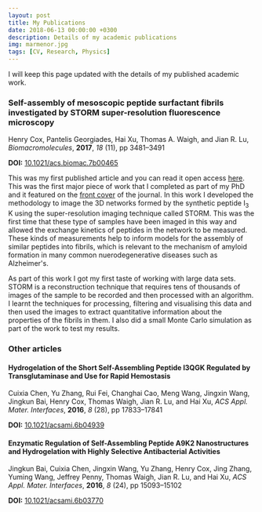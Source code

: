 ```yaml
---
layout: post
title: My Publications
date: 2018-06-13 00:00:00 +0300
description: Details of my academic publications
img: marmenor.jpg
tags: [CV, Research, Physics]
---
```


I will keep this page updated with the details of my published academic work.

### Self-assembly of mesoscopic peptide surfactant fibrils investigated by STORM super-resolution fluorescence microscopy
Henry Cox, Pantelis Georgiades, Hai Xu, Thomas A. Waigh, and Jian R. Lu, *Biomacromolecules*, **2017**, *18* (11), pp 3481–3491

**DOI:** [10.1021/acs.biomac.7b00465][STORM article]

This was my first published article and you can read it open access [here][STORM article]. This was the first major piece of work that I completed as part of my PhD and it featured on the [front cover][STORM cover] of the journal. In this work I developed the methodology to image the 3D networks formed by the synthetic peptide I<sub>3</sub> K using the super-resolution imaging technique called STORM. This was the first time that these type of samples have been imaged in this way and allowed the exchange kinetics of peptides in the network to be measured. These kinds of measurements help to inform models for the assembly of similar peptides into fibrils, which is relevant to the mechanism of amyloid formation in many common nuerodegenerative diseases such as Alzheimer's.

As part of this work I got my first taste of working with large data sets. STORM is a reconstruction technique that requires tens of thousands of images of the sample to be recorded and then processed with an algorithm. I learnt the techniques for processing, filtering and visualising this data and then used the images to extract quantitative information about the properties of the fibrils in them. I also did a small Monte Carlo simulation as part of the work to test my results.

### Other articles

#### Hydrogelation of the Short Self-Assembling Peptide I3QGK Regulated by Transglutaminase and Use for Rapid Hemostasis
Cuixia Chen, Yu Zhang, Rui Fei, Changhai Cao, Meng Wang, Jingxin Wang, Jingkun Bai, Henry Cox, Thomas Waigh, Jian R. Lu, and Hai Xu, *ACS Appl. Mater. Interfaces*, **2016**, *8* (28), pp 17833–17841

**DOI:** [10.1021/acsami.6b04939][I3QGK]

#### Enzymatic Regulation of Self-Assembling Peptide A9K2 Nanostructures and Hydrogelation with Highly Selective Antibacterial Activities
Jingkun Bai, Cuixia Chen, Jingxin Wang, Yu Zhang, Henry Cox, Jing Zhang, Yuming Wang, Jeffrey Penny, Thomas Waigh, Jian R. Lu, and Hai Xu, *ACS Appl. Mater. Interfaces*, **2016**, *8* (24), pp 15093–15102

**DOI:** [10.1021/acsami.6b03770][Enzymatic reg]


[STORM article]:https://pubs.acs.org/doi/abs/10.1021/acs.biomac.7b00465
[STORM cover]:https://pubs.acs.org/toc/bomaf6/18/11

[I3QGK]:https://pubs.acs.org/doi/10.1021/acsami.6b04939
[Enzymatic reg]:https://pubs.acs.org/doi/abs/10.1021/acsami.6b03770